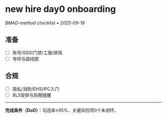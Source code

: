 # new hire day0 onboarding

_BMAD-method checklist • 2025-09-19_

## 准备

- [ ] 账号/SSO/门禁/工服/排班
- [ ] 导师与路线图

## 合规

- [ ] 隐私/消防/EHS/IPC入门
- [ ] BLS安排与到期提醒

---

**完成条件（DoD）**：勾选率≥95%，关键风险项0个未闭环。
